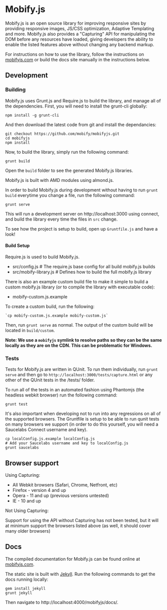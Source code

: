 # Mobify.js

Mobify.js is an open source library for improving responsive sites
by providing responsive images, JS/CSS optimization, Adaptive
Templating and more. Mobify.js also provides a 
"Capturing" API for manipulating the DOM before any resources have
loaded, giving developers the ability to enable the listed features above
without changing any backend markup.

For instructions on how to use the library, follow the instructions on [mobifyjs.com](http://www.mobifyjs.com/)
or build the docs site manually in the instructions below.

## Development

### Building

Mobify.js uses Grunt.js and Require.js to build the library, and manage all of the dependencies. First, you will need to install the grunt-cli globally:

    npm install -g grunt-cli

And then download the latest code from git and install the dependancies:

    git checkout https://github.com/mobify/mobifyjs.git
    cd mobifyjs
    npm install

Now, to build the library, simply run the following command:

    grunt build

Open the `build` folder to see the generated Mobify.js libraries.

Mobify.js is built with AMD modules using almond.js.

In order to build Mobify.js during development without having to run
`grunt build` everytime you change a file, run the following command:
    
    grunt serve

This will run a development server on http://localhost:3000 using connect,
and build the library every time the files in `src` change.

To see how the project is setup to build, open up `Gruntfile.js` and have a look!

#### Build Setup

Require.js is used to build Mobify.js. 

 - src/config.js # The require.js base config for all build mobify.js builds
 - src/mobify-library.js # Defines how to build the full mobify.js library

There is also an example custom build file to make it simple to build a custom
mobify.js library (or to compile the library with executable code):

 - mobify-custom.js.example

To create a custom build, run the following:

    `cp mobify-custom.js.example mobify-custom.js`

Then, run `grunt serve` as normal. The output of the custom build will be
located in `build/custom`.

**Note: We use a `mobifyjs` symlink to resolve paths so they can be the same
locally as they are on the CDN. This can be problematic for Windows.**

### Tests

Tests for Mobify.js are written in QUnit. To run them individually, run
`grunt serve` and then go to `http://localhost:3000/tests/capture.html`
or any other of the QUnit tests in the /tests/ folder.

To run all of the tests in an automated fashion using Phantomjs
(the headless webkit browser) run the following command:

    grunt test

It's also important when developing not to run into any regressions on all of the
supported browsers. The Gruntfile is setup to be able to run qunit tests
on many browsers we support (in order to do this yourself, you will need a
Saucelabs Connect username and key).

    cp localConfig.js.example localConfig.js
    # Add your Saucelabs username and key to localConfig.js
    grunt saucelabs

## Browser support

Using Capturing:

 - All Webkit browsers (Safari, Chrome, Netfront, etc)
 - Firefox - version 4 and up
 - Opera - 11 and up (previous versions untested)
 - IE - 10 and up

Not Using Capturing:

Support for using the API without Capturing has not been tested, but it will
at minimum support the browsers listed above (as well, it should cover many 
older browsers)

##  Docs

The compiled documentation for Mobify.js can be found online at [mobifyjs.com](http://www.mobifyjs.com/).

The static site is built with [Jekyll](http://jekyllrb.com/). Run the following commands to get the docs running locally:

    gem install jekyll
    grunt jekyll

Then navigate to http://localhost:4000/mobifyjs/docs/.
